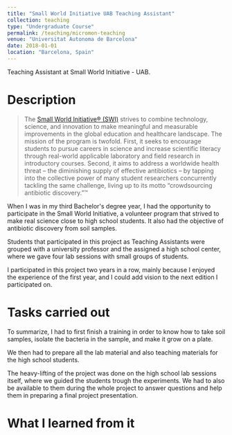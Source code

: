 ```yaml
---
title: "Small World Initiative UAB Teaching Assistant"
collection: teaching
type: "Undergraduate Course"
permalink: /teaching/micromon-teaching
venue: "Universitat Autonoma de Barcelona"
date: 2018-01-01
location: "Barcelona, Spain"
---
```


Teaching Assistant at Small World Initiative - UAB.

Description
======
>The [Small World Initiative® (SWI)](https://www.smallworldinitiative.org/) strives to combine technology, science, and innovation to make meaningful and measurable improvements in the global education and healthcare landscape.
The mission of the program is twofold.
First, it seeks to encourage students to pursue careers in science and increase scientific literacy through real-world applicable laboratory and field research in introductory courses.
Second, it aims to address a worldwide health threat – the diminishing supply of effective antibiotics – by tapping into the collective power of many student researchers concurrently tackling the same challenge, living up to its motto “crowdsourcing antibiotic discovery.”™

When I was in my third Bachelor's degree year, I had the opportunity to participate in the Small World Initiative, a volunteer program that strived to make real science close to high school students. It also had the objective of antibiotic discovery from soil samples.

Students that participated in this project as Teaching Assistants were grouped with a university professor and the assigned a high school center, where we gave four lab sessions with small groups of students.

I participated in this project two years in a row, mainly because I enjoyed the experience of the first year, and I could add vision to the next edition I participated on.

Tasks carried out
======
To summarize, I had to first finish a training in order to know how to take soil samples, isolate the bacteria in the sample, and make it grow on a plate.

We then had to prepare all the lab material and also teaching materials for the high school students.

The heavy-lifting of the project was done on the high school lab sessions itself, where we guided the students trough the experiments. We had to also be available to them during the whole project to answer questions and help them in preparing a final project presentation.

What I learned from it
======
